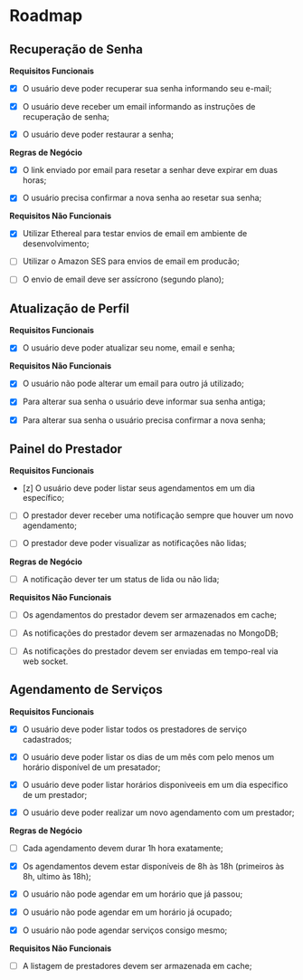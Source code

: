 # Roadmap

## Recuperação de Senha

**Requisitos Funcionais**

- [x] O usuário deve poder recuperar sua senha informando seu e-mail;

- [x] O usuário deve receber um email informando as instruções de recuperação de senha;

- [x] O usuário deve poder restaurar a senha;

**Regras de Negócio**

- [x] O link enviado por email para resetar a senhar deve expirar em duas horas;

- [x] O usuário precisa confirmar a nova senha ao resetar sua senha;

**Requisitos Não Funcionais**

- [x] Utilizar Ethereal para testar envios de email em ambiente de desenvolvimento;

- [ ] Utilizar o Amazon SES para envios de email em producão;

- [ ] O envio de email deve ser assícrono (segundo plano);



## Atualização de Perfil

**Requisitos Funcionais**

- [x] O usuário deve poder atualizar seu nome, email e senha;

**Requisitos Não Funcionais**

- [x] O usuário não pode alterar um email para outro já utilizado;

- [x] Para alterar sua senha o usuário deve informar sua senha antiga;

- [x] Para alterar sua senha o usuário precisa confirmar a nova senha;



## Painel do Prestador

**Requisitos Funcionais**

- [z] O usuário deve poder listar seus agendamentos em um dia específico;

- [ ] O prestador dever receber uma notificação sempre que houver um novo agendamento;

- [ ] O prestador deve poder visualizar as notificações não lidas;

**Regras de Negócio**

- [ ] A notificação dever ter um status de lida ou não lida;

**Requisitos Não Funcionais**

- [ ] Os agendamentos do prestador devem ser armazenados em cache;

- [ ] As notificações do prestador devem ser armazenadas no MongoDB;

- [ ] As notificações do prestador devem ser enviadas em tempo-real via web socket.



## Agendamento de Serviços

**Requisitos Funcionais**

- [x] O usuário deve poder listar todos os prestadores de serviço cadastrados;

- [x] O usuário deve poder listar os dias de um mês com pelo menos um horário disponível de um presatador;

- [x] O usuário deve poder listar horários disponiveeis em um dia especifico de um prestador;

- [x] O usuário deve poder realizar um novo agendamento com um prestador;

**Regras de Negócio**

- [ ] Cada agendamento devem durar 1h hora exatamente;

- [x] Os agendamentos devem estar disponíveis de 8h às 18h (primeiros às 8h, ultimo às 18h);

- [x] O usuário não pode agendar em um horário que já passou;

- [x] O usuário não pode agendar em um horário já ocupado;

- [x] O usuário não pode agendar serviços consigo mesmo;

**Requisitos Não Funcionais**

- [ ] A listagem de prestadores devem ser armazenada em cache;
